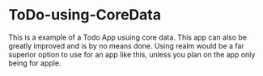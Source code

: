 # ToDo-using-CoreData
This is a example of a Todo App usuing core data. This app can also be greatly improved and is by no means done.
Using realm would be a far superior option to use for an app like this, unless you plan on the app only being for apple.
